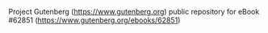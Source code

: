 Project Gutenberg (https://www.gutenberg.org) public repository for eBook #62851 (https://www.gutenberg.org/ebooks/62851)
